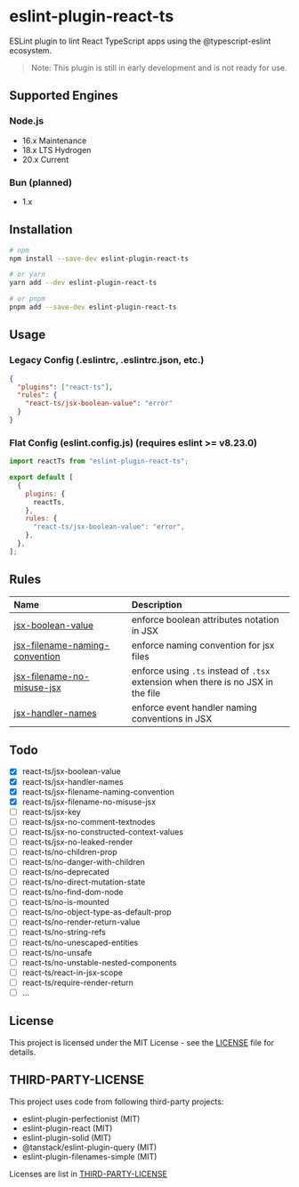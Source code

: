 # eslint-plugin-react-ts

ESLint plugin to lint React TypeScript apps using the @typescript-eslint ecosystem.

> Note: This plugin is still in early development and is not ready for use.

## Supported Engines

### Node.js

- 16.x Maintenance
- 18.x LTS Hydrogen
- 20.x Current

### Bun (planned)

- 1.x

## Installation

```bash
# npm
npm install --save-dev eslint-plugin-react-ts

# or yarn
yarn add --dev eslint-plugin-react-ts

# or pnpm
pnpm add --save-dev eslint-plugin-react-ts
```

## Usage

### Legacy Config (.eslintrc, .eslintrc.json, etc.)

```json
{
  "plugins": ["react-ts"],
  "rules": {
    "react-ts/jsx-boolean-value": "error"
  }
}
```

### Flat Config (eslint.config.js) (requires eslint >= v8.23.0)

```js
import reactTs from "eslint-plugin-react-ts";

export default [
  {
    plugins: {
      reactTs,
    },
    rules: {
      "react-ts/jsx-boolean-value": "error",
    },
  },
];
```

## Rules

<!-- begin auto-generated rules list -->

| Name                                                                                                                              | Description                                                                      |
| :-------------------------------------------------------------------------------------------------------------------------------- | :------------------------------------------------------------------------------- |
| [jsx-boolean-value](https://github.com/Rel1cx/eslint-plugin-react-ts/blob/main/rules/jsx-boolean-value)                           | enforce boolean attributes notation in JSX                                       |
| [jsx-filename-naming-convention](https://github.com/Rel1cx/eslint-plugin-react-ts/blob/main/rules/jsx-filename-naming-convention) | enforce naming convention for jsx files                                          |
| [jsx-filename-no-misuse-jsx](https://github.com/Rel1cx/eslint-plugin-react-ts/blob/main/rules/jsx-filename-no-misuse-jsx)         | enforce using `.ts` instead of `.tsx` extension when there is no JSX in the file |
| [jsx-handler-names](https://github.com/Rel1cx/eslint-plugin-react-ts/blob/main/rules/jsx-handler-names)                           | enforce event handler naming conventions in JSX                                  |

<!-- end auto-generated rules list -->

## Todo

- [x] react-ts/jsx-boolean-value
- [x] react-ts/jsx-handler-names
- [x] react-ts/jsx-filename-naming-convention
- [x] react-ts/jsx-filename-no-misuse-jsx
- [ ] react-ts/jsx-key
- [ ] react-ts/jsx-no-comment-textnodes
- [ ] react-ts/jsx-no-constructed-context-values
- [ ] react-ts/jsx-no-leaked-render
- [ ] react-ts/no-children-prop
- [ ] react-ts/no-danger-with-children
- [ ] react-ts/no-deprecated
- [ ] react-ts/no-direct-mutation-state
- [ ] react-ts/no-find-dom-node
- [ ] react-ts/no-is-mounted
- [ ] react-ts/no-object-type-as-default-prop
- [ ] react-ts/no-render-return-value
- [ ] react-ts/no-string-refs
- [ ] react-ts/no-unescaped-entities
- [ ] react-ts/no-unsafe
- [ ] react-ts/no-unstable-nested-components
- [ ] react-ts/react-in-jsx-scope
- [ ] react-ts/require-render-return
- [ ] ...

## License

This project is licensed under the MIT License - see the [LICENSE](LICENSE) file for details.

## THIRD-PARTY-LICENSE

This project uses code from following third-party projects:

- eslint-plugin-perfectionist (MIT)
- eslint-plugin-react (MIT)
- eslint-plugin-solid (MIT)
- @tanstack/eslint-plugin-query (MIT)
- eslint-plugin-filenames-simple (MIT)

Licenses are list in [THIRD-PARTY-LICENSE](THIRD-PARTY-LICENSE)
